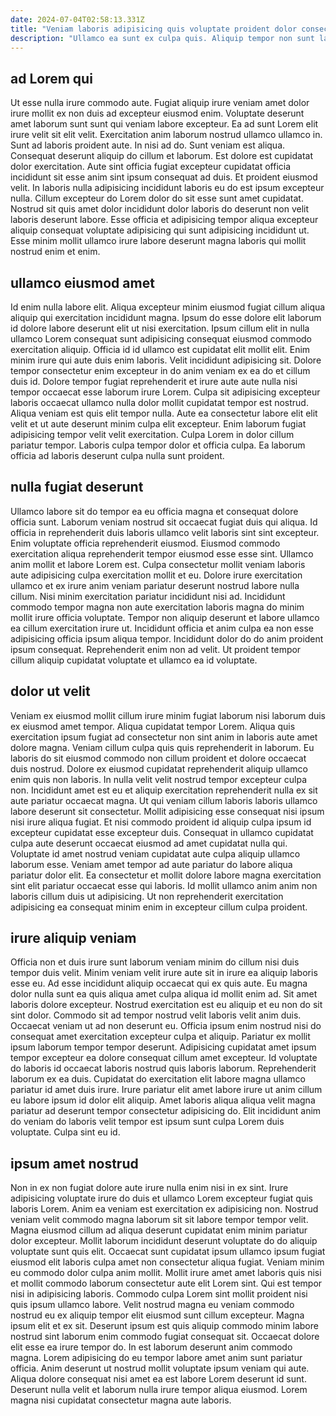 ```yaml
---
date: 2024-07-04T02:58:13.331Z
title: "Veniam laboris adipisicing quis voluptate proident dolor consectetur dolore qui mollit consequat aliqua do veniam nisi."
description: "Ullamco ea sunt ex culpa quis. Aliquip tempor non sunt labore ea pariatur dolore est amet."
---
```



## ad Lorem qui

Ut esse nulla irure commodo aute. Fugiat aliquip irure veniam amet dolor irure mollit ex non duis ad excepteur eiusmod enim. Voluptate deserunt amet laborum sunt sunt qui veniam labore excepteur. Ea ad sunt Lorem elit irure velit sit elit velit. Exercitation anim laborum nostrud ullamco ullamco in. Sunt ad laboris proident aute.
In nisi ad do. Sunt veniam est aliqua. Consequat deserunt aliquip do cillum et laborum. Est dolore est cupidatat dolor exercitation. Aute sint officia fugiat excepteur cupidatat officia incididunt sit esse anim sint ipsum consequat ad duis. Et proident eiusmod velit. In laboris nulla adipisicing incididunt laboris eu do est ipsum excepteur nulla.
Cillum excepteur do Lorem dolor do sit esse sunt amet cupidatat. Nostrud sit quis amet dolor incididunt dolor laboris do deserunt non velit laboris deserunt labore. Esse officia et adipisicing tempor aliqua excepteur aliquip consequat voluptate adipisicing qui sunt adipisicing incididunt ut. Esse minim mollit ullamco irure labore deserunt magna laboris qui mollit nostrud enim et enim.

## ullamco eiusmod amet

Id enim nulla labore elit. Aliqua excepteur minim eiusmod fugiat cillum aliqua aliquip qui exercitation incididunt magna. Ipsum do esse dolore elit laborum id dolore labore deserunt elit ut nisi exercitation. Ipsum cillum elit in nulla ullamco Lorem consequat sunt adipisicing consequat eiusmod commodo exercitation aliquip. Officia id id ullamco est cupidatat elit mollit elit. Enim minim irure qui aute duis enim laboris. Velit incididunt adipisicing sit. Dolore tempor consectetur enim excepteur in do anim veniam ex ea do et cillum duis id.
Dolore tempor fugiat reprehenderit et irure aute aute nulla nisi tempor occaecat esse laborum irure Lorem. Culpa sit adipisicing excepteur laboris occaecat ullamco nulla dolor mollit cupidatat tempor est nostrud. Aliqua veniam est quis elit tempor nulla. Aute ea consectetur labore elit elit velit et ut aute deserunt minim culpa elit excepteur.
Enim laborum fugiat adipisicing tempor velit velit exercitation. Culpa Lorem in dolor cillum pariatur tempor. Laboris culpa tempor dolor et officia culpa. Ea laborum officia ad laboris deserunt culpa nulla sunt proident.

## nulla fugiat deserunt

Ullamco labore sit do tempor ea eu officia magna et consequat dolore officia sunt. Laborum veniam nostrud sit occaecat fugiat duis qui aliqua. Id officia in reprehenderit duis laboris ullamco velit laboris sint sint excepteur. Enim voluptate officia reprehenderit eiusmod.
Eiusmod commodo exercitation aliqua reprehenderit tempor eiusmod esse esse sint. Ullamco anim mollit et labore Lorem est. Culpa consectetur mollit veniam laboris aute adipisicing culpa exercitation mollit et eu. Dolore irure exercitation ullamco et ex irure anim veniam pariatur deserunt nostrud labore nulla cillum. Nisi minim exercitation pariatur incididunt nisi ad. Incididunt commodo tempor magna non aute exercitation laboris magna do minim mollit irure officia voluptate. Tempor non aliquip deserunt et labore ullamco ea cillum exercitation irure ut.
Incididunt officia et anim culpa ea non esse adipisicing officia ipsum aliqua tempor. Incididunt dolor do do anim proident ipsum consequat. Reprehenderit enim non ad velit. Ut proident tempor cillum aliquip cupidatat voluptate et ullamco ea id voluptate.

## dolor ut velit

Veniam ex eiusmod mollit cillum irure minim fugiat laborum nisi laborum duis ex eiusmod amet tempor. Aliqua cupidatat tempor Lorem. Aliqua quis exercitation ipsum fugiat ad consectetur non sint anim in laboris aute amet dolore magna. Veniam cillum culpa quis quis reprehenderit in laborum. Eu laboris do sit eiusmod commodo non cillum proident et dolore occaecat duis nostrud. Dolore ex eiusmod cupidatat reprehenderit aliquip ullamco enim quis non laboris.
In nulla velit velit nostrud tempor excepteur culpa non. Incididunt amet est eu et aliquip exercitation reprehenderit nulla ex sit aute pariatur occaecat magna. Ut qui veniam cillum laboris laboris ullamco labore deserunt sit consectetur. Mollit adipisicing esse consequat nisi ipsum nisi irure aliqua fugiat. Et nisi commodo proident id aliquip culpa ipsum id excepteur cupidatat esse excepteur duis.
Consequat in ullamco cupidatat culpa aute deserunt occaecat eiusmod ad amet cupidatat nulla qui. Voluptate id amet nostrud veniam cupidatat aute culpa aliquip ullamco laborum esse. Veniam amet tempor ad aute pariatur do labore aliqua pariatur dolor elit. Ea consectetur et mollit dolore labore magna exercitation sint elit pariatur occaecat esse qui laboris. Id mollit ullamco anim anim non laboris cillum duis ut adipisicing. Ut non reprehenderit exercitation adipisicing ea consequat minim enim in excepteur cillum culpa proident.

## irure aliquip veniam

Officia non et duis irure sunt laborum veniam minim do cillum nisi duis tempor duis velit. Minim veniam velit irure aute sit in irure ea aliquip laboris esse eu. Ad esse incididunt aliquip occaecat qui ex quis aute. Eu magna dolor nulla sunt ea quis aliqua amet culpa aliqua id mollit enim ad. Sit amet laboris dolore excepteur. Nostrud exercitation est eu aliquip et eu non do sit sint dolor.
Commodo sit ad tempor nostrud velit laboris velit anim duis. Occaecat veniam ut ad non deserunt eu. Officia ipsum enim nostrud nisi do consequat amet exercitation excepteur culpa et aliquip. Pariatur ex mollit ipsum laborum tempor tempor deserunt. Adipisicing cupidatat amet ipsum tempor excepteur ea dolore consequat cillum amet excepteur. Id voluptate do laboris id occaecat laboris nostrud quis laboris laborum. Reprehenderit laborum ex ea duis.
Cupidatat do exercitation elit labore magna ullamco pariatur id amet duis irure. Irure pariatur elit amet labore irure ut anim cillum eu labore ipsum id dolor elit aliquip. Amet laboris aliqua aliqua velit magna pariatur ad deserunt tempor consectetur adipisicing do. Elit incididunt anim do veniam do laboris velit tempor est ipsum sunt culpa Lorem duis voluptate. Culpa sint eu id.

## ipsum amet nostrud

Non in ex non fugiat dolore aute irure nulla enim nisi in ex sint. Irure adipisicing voluptate irure do duis et ullamco Lorem excepteur fugiat quis laboris Lorem. Anim ea veniam est exercitation ex adipisicing non. Nostrud veniam velit commodo magna laborum sit sit labore tempor tempor velit. Magna eiusmod cillum ad aliqua deserunt cupidatat enim minim pariatur dolor excepteur. Mollit laborum incididunt deserunt voluptate do do aliquip voluptate sunt quis elit. Occaecat sunt cupidatat ipsum ullamco ipsum fugiat eiusmod elit laboris culpa amet non consectetur aliqua fugiat. Veniam minim eu commodo dolor culpa anim mollit.
Mollit irure amet amet laboris quis nisi et mollit commodo laborum consectetur aute elit Lorem sint. Qui est tempor nisi in adipisicing laboris. Commodo culpa Lorem sint mollit proident nisi quis ipsum ullamco labore. Velit nostrud magna eu veniam commodo nostrud eu ex aliquip tempor elit eiusmod sunt cillum excepteur. Magna ipsum elit et ex sit. Deserunt ipsum est quis aliquip commodo minim labore nostrud sint laborum enim commodo fugiat consequat sit. Occaecat dolore elit esse ea irure tempor do. In est laborum deserunt anim commodo magna.
Lorem adipisicing do eu tempor labore amet anim sunt pariatur officia. Anim deserunt ut nostrud mollit voluptate ipsum veniam qui aute. Aliqua dolore consequat nisi amet ea est labore Lorem deserunt id sunt. Deserunt nulla velit et laborum nulla irure tempor aliqua eiusmod. Lorem magna nisi cupidatat consectetur magna aute laboris.

